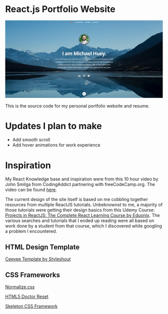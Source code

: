 # React.js Portfolio Website

![Website Screen Capture](public/website.png)

This is the source code for my personal portfolio website and resume. 


# Updates I plan to make
- Add smooth scroll
- Add hover animations for work experience


# Inspiration
My React Knowledge base and inspiration were from this 10 hour video by John Smilga from CodingAddict partnering with freeCodeCamp.org. The video can be found [here](https://www.youtube.com/watch?v=4UZrsTqkcW4&t=1622s).

The current design of the site itself is based on me cobbling together resources from multiple ReactJS tutorials. Unbeknownst to me, a majority of those tutorials were getting their design basics from this Udemy Course: [Projects in ReactJS: The Complete React Learning Course by Eduonix](https://www.udemy.com/projects-in-reactjs-the-complete-react-learning-course/learn/v4/overview). The various searches and tutorials that I ended up reading were all based on work done by a student from that course, which I discovered while googling a problem I encountered. 


## HTML Design Template
[Ceevee Template by Styleshout](https://www.styleshout.com/free-templates/ceevee/)


## CSS Frameworks
[Normalize.css](https://github.com/necolas/normalize.css/)

[HTML5 Doctor Reset](html5doctor.com/html-5-reset-stylesheet/)

[Skeleton CSS Framework](http://www.getskeleton.com/)
